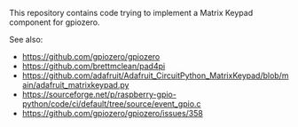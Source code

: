 This repository contains code trying to implement a Matrix Keypad component for gpiozero.

See also:

* https://github.com/gpiozero/gpiozero
* https://github.com/brettmclean/pad4pi
* https://github.com/adafruit/Adafruit_CircuitPython_MatrixKeypad/blob/main/adafruit_matrixkeypad.py
* https://sourceforge.net/p/raspberry-gpio-python/code/ci/default/tree/source/event_gpio.c
* https://github.com/gpiozero/gpiozero/issues/358
